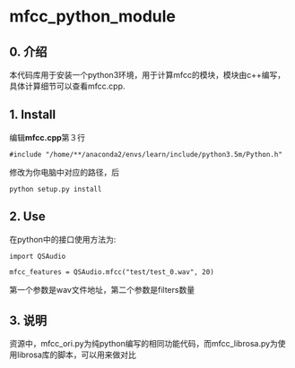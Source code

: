 # mfcc_python_module
## 0. 介绍
本代码库用于安装一个python3环境，用于计算mfcc的模块，模块由c++编写，具体计算细节可以查看mfcc.cpp.

## 1. Install
编辑**mfcc.cpp**第３行
```
#include "/home/**/anaconda2/envs/learn/include/python3.5m/Python.h"
```
修改为你电脑中对应的路径，后
```
python setup.py install
```

## 2. Use
在python中的接口使用方法为:
```
import QSAudio

mfcc_features = QSAudio.mfcc("test/test_0.wav", 20)
```
第一个参数是wav文件地址，第二个参数是filters数量

## 3. 说明
资源中，mfcc_ori.py为纯python编写的相同功能代码，而mfcc_librosa.py为使用librosa库的脚本，可以用来做对比
